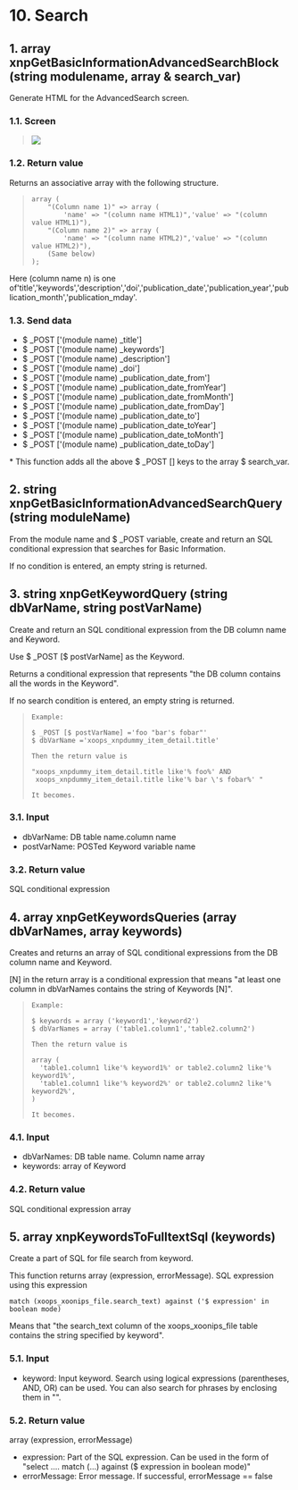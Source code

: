 # 10. Search

## 1. array xnpGetBasicInformationAdvancedSearchBlock \(string modulename, array & search\_var\)

Generate HTML for the AdvancedSearch screen.

### 1.1. Screen

> ![](https://xoonips.osdn.jp/manuals/commonlib-340/images/xnpGetBasicInformationAdvancedSearchBlock.gif)

### 1.2. Return value

Returns an associative array with the following structure.

> ```text
> array (
>     "(Column name 1)" => array ( 
>         'name' => "(column name HTML1)",'value' => "(column value HTML1)"),
>     "(Column name 2)" => array (
>         'name' => "(column name HTML2)",'value' => "(column value HTML2)"),
>     (Same below)
> );
> ```

Here \(column name n\) is one of'title','keywords','description','doi','publication\_date','publication\_year','publication\_month','publication\_mday'.

### 1.3. Send data

* $ \_POST \['\(module name\) \_title'\]
* $ \_POST \['\(module name\) \_keywords'\]
* $ \_POST \['\(module name\) \_description'\]
* $ \_POST \['\(module name\) \_doi'\]
* $ \_POST \['\(module name\) \_publication\_date\_from'\]
* $ \_POST \['\(module name\) \_publication\_date\_fromYear'\]
* $ \_POST \['\(module name\) \_publication\_date\_fromMonth'\]
* $ \_POST \['\(module name\) \_publication\_date\_fromDay'\]
* $ \_POST \['\(module name\) \_publication\_date\_to'\]
* $ \_POST \['\(module name\) \_publication\_date\_toYear'\]
* $ \_POST \['\(module name\) \_publication\_date\_toMonth'\]
* $ \_POST \['\(module name\) \_publication\_date\_toDay'\]

\* This function adds all the above $ \_POST \[\] keys to the array $ search\_var.

## 2. string xnpGetBasicInformationAdvancedSearchQuery \(string moduleName\)

From the module name and $ \_POST variable, create and return an SQL conditional expression that searches for Basic Information.

If no condition is entered, an empty string is returned.

## 3. string xnpGetKeywordQuery \(string dbVarName, string postVarName\)

Create and return an SQL conditional expression from the DB column name and Keyword.

Use $ \_POST \[$ postVarName\] as the Keyword.

Returns a conditional expression that represents "the DB column contains all the words in the Keyword".

If no search condition is entered, an empty string is returned.

> ```text
> Example:
>
> $ _POST [$ postVarName] ='foo "bar's fobar"'
> $ dbVarName ='xoops_xnpdummy_item_detail.title'
>
> Then the return value is
>
> "xoops_xnpdummy_item_detail.title like'% foo%' AND 
>  xoops_xnpdummy_item_detail.title like'% bar \'s fobar%' "
>
> It becomes.
> ```

### 3.1. Input

* dbVarName: DB table name.column name
* postVarName: POSTed Keyword variable name

### 3.2. Return value

SQL conditional expression

## 4. array xnpGetKeywordsQueries \(array dbVarNames, array keywords\)

Creates and returns an array of SQL conditional expressions from the DB column name and Keyword.

\[N\] in the return array is a conditional expression that means "at least one column in dbVarNames contains the string of Keywords \[N\]".

> ```text
> Example:
>
> $ keywords = array ('keyword1','keyword2')
> $ dbVarNames = array ('table1.column1','table2.column2')
>
> Then the return value is
>
> array (
>   'table1.column1 like'% keyword1%' or table2.column2 like'% keyword1%',
>   'table1.column1 like'% keyword2%' or table2.column2 like'% keyword2%',
> )
>
> It becomes.
> ```

### 4.1. Input

* dbVarNames: DB table name. Column name array
* keywords: array of Keyword

### 4.2. Return value

SQL conditional expression array

## 5. array xnpKeywordsToFulltextSql \(keywords\)

Create a part of SQL for file search from keyword.

This function returns array \(expression, errorMessage\). SQL expression using this expression

```text
match (xoops_xoonips_file.search_text) against ('$ expression' in boolean mode)
```

Means that "the search\_text column of the xoops\_xoonips\_file table contains the string specified by keyword".

### 5.1. Input

* keyword: Input keyword. Search using logical expressions \(parentheses, AND, OR\) can be used. You can also search for phrases by enclosing them in "".

### 5.2. Return value

array \(expression, errorMessage\)

* expression: Part of the SQL expression. Can be used in the form of "select .... match \(...\) against \($ expression in boolean mode\)"
* errorMessage: Error message. If successful, errorMessage == false

